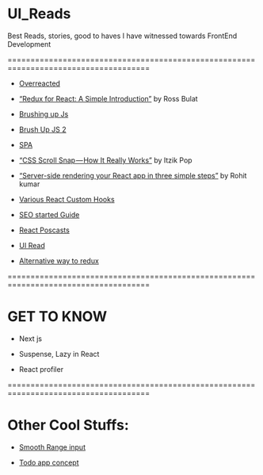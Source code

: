 # UI_Reads
Best Reads, stories, good to haves I have witnessed towards FrontEnd Development

=====================================================================================

 - [Overreacted](https://overreacted.io/)
 
 - [“Redux for React: A Simple Introduction”](https://link.medium.com/djYDO5jiOT) by Ross Bulat
 
 - [Brushing up Js](https://dormoshe.io/articles/prepare-your-skill-set-for-web-developer-interviews-part-1-25)
 
 - [Brush Up JS 2](https://30secondsofinterviews.org/)
 
 - [SPA](https://dzone.com/articles/single-page-web-app-ui-development-thoughts)
 
 - [“CSS Scroll Snap — How It Really Works”](https://medium.com/p/94d99db80bc9) by Itzik Pop 
 
 - [“Server-side rendering your React app in three simple steps”](https://link.medium.com/mTP0Oz9sjU) by Rohit kumar
 
 - [Various React Custom Hooks](https://usehooks.com/)
 
 - [SEO started Guide](https://support.google.com/webmasters/answer/7451184?hl=en)
 
 - [React Poscasts](https://reactpodcast.com/)
 
 - [UI Read](https://blog.pramp.com/how-to-succeed-in-a-frontend-interview-d748cb073823)
 
 - [Alternative way to redux](
https://itnext.io/reducer-organization-taking-a-step-further-4aba7af755d6)
 
 
  =====================================================================================
  
# GET TO KNOW

- Next js

- Suspense, Lazy in React

- React profiler

 =====================================================================================
# Other Cool Stuffs:
 
 - [Smooth Range input](https://react-smooth-range-input.now.sh/)
 
 - [Todo app concept](https://www.linkedin.com/feed/update/urn:li:ugcPost:6498835632293576704)
 
